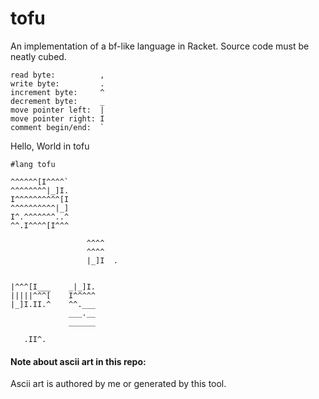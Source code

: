 tofu
====

An implementation of a bf-like language in Racket.
Source code must be neatly cubed.

```
read byte:          ,
write byte:         .
increment byte:     ^
decrement byte:     _
move pointer left:  |
move pointer right: I
comment begin/end:  `
```



Hello, World in tofu
```
#lang tofu

^^^^^^[I^^^^`
^^^^^^^^|_]I.
I^^^^^^^^^^[I
^^^^^^^^^^|_]
I^.^^^^^^^..^
^^.I^^^^[I^^^

                 ^^^^
                 ^^^^
                 |_]I  .


|^^^[I___    _|_]I.
|||||^^^[    I^^^^^
|_]I.II.^    ^^.___
             ___.__
             ______ 

   .II^.
```

#### Note about ascii art in this repo:
Ascii art is authored by 
me or generated by this tool.
